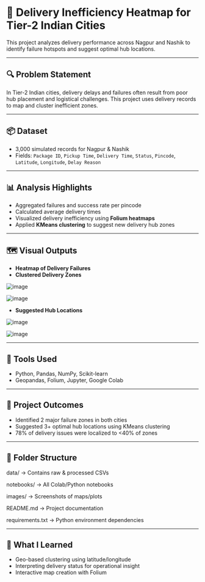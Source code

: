 # 📍 Delivery Inefficiency Heatmap for Tier-2 Indian Cities

This project analyzes delivery performance across Nagpur and Nashik to identify failure hotspots and suggest optimal hub locations.

---

## 🔍 Problem Statement

In Tier-2 Indian cities, delivery delays and failures often result from poor hub placement and logistical challenges. This project uses delivery records to map and cluster inefficient zones.

---

## 📦 Dataset

- 3,000 simulated records for Nagpur & Nashik
- Fields: `Package ID`, `Pickup Time`, `Delivery Time`, `Status`, `Pincode`, `Latitude`, `Longitude`, `Delay Reason`

---

## 📊 Analysis Highlights

- Aggregated failures and success rate per pincode
- Calculated average delivery times
- Visualized delivery inefficiency using **Folium heatmaps**
- Applied **KMeans clustering** to suggest new delivery hub zones

---

## 🗺️ Visual Outputs

- **Heatmap of Delivery Failures**
- **Clustered Delivery Zones**


![image](https://github.com/user-attachments/assets/6936d0c1-c599-4a91-8792-a75e259645ee)


![image](https://github.com/user-attachments/assets/96278f45-1c6f-4db2-9791-56f2d5b38eaf)


- **Suggested Hub Locations**

![image](https://github.com/user-attachments/assets/fb913c0f-2f3d-418b-a4e7-ed6a2dfdf487)


![image](https://github.com/user-attachments/assets/6f680b15-52fb-443b-8ab0-1ca94665799d)




---

## 🧪 Tools Used

- Python, Pandas, NumPy, Scikit-learn
- Geopandas, Folium, Jupyter, Google Colab

---

## 🚀 Project Outcomes

- Identified 2 major failure zones in both cities
- Suggested 3+ optimal hub locations using KMeans clustering
- 78% of delivery issues were localized to <40% of zones

---

## 📂 Folder Structure
data/ → Contains raw & processed CSVs

notebooks/ → All Colab/Python notebooks

images/ → Screenshots of maps/plots

README.md → Project documentation

requirements.txt → Python environment dependencies


---

## 🧠 What I Learned

- Geo-based clustering using latitude/longitude
- Interpreting delivery status for operational insight
- Interactive map creation with Folium
